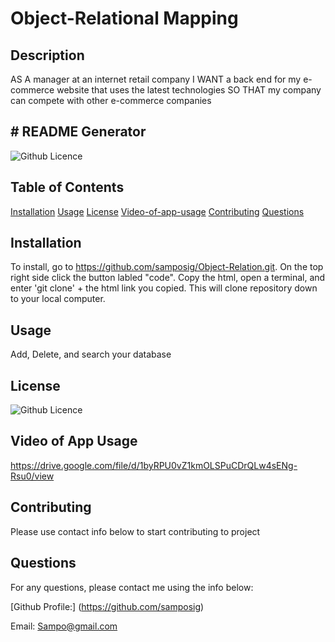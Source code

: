 # Object-Relational Mapping

## Description
AS A manager at an internet retail company
I WANT a back end for my e-commerce website that uses the latest technologies
SO THAT my company can compete with other e-commerce companies

## # README Generator

![Github Licence](https://img.shields.io/badge/MIT-blue)

## Table of Contents
[Installation](#installation)
[Usage](#usage)
[License](#license)
[Video-of-app-usage](#video-of-app-usage)
[Contributing](#contributing)
[Questions](#questions)

## Installation
To install, go to https://github.com/samposig/Object-Relation.git.  On the top right side click the button labled "code".  Copy the html, open a terminal, and enter 'git clone' + the html link you copied.  This will clone repository down to your local computer.

## Usage
Add, Delete, and search your database

## License
![Github Licence](https://img.shields.io/badge/MIT-blue)

## Video of App Usage
https://drive.google.com/file/d/1byRPU0vZ1kmOLSPuCDrQLw4sENg-Rsu0/view

## Contributing
Please use contact info below to start contributing to project

## Questions
For any questions, please contact me using the info below:

[Github Profile:] (https://github.com/samposig)

Email: Sampo@gmail.com